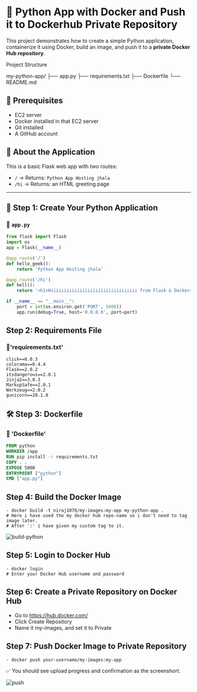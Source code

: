 
# 🚀 Python App with Docker and Push it to Dockerhub Private Repository

This project demonstrates how to create a simple Python application, containerize it using Docker, build an image, and push it to a **private Docker Hub repository**.

Project Structure

my-python-app/
├── app.py
├── requirements.txt
├── Dockerfile
└── README.md

## 🧾 Prerequisites

- EC2 server
- Docker installed in that EC2 server
- Git installed
- A GitHub account

## 🧠 About the Application

This is a basic Flask web app with two routes:

- `/` → Returns: `Python App Hosting jhala`
- `/hi` → Returns: an HTML greeting page

---

## 🧱 Step 1: Create Your Python Application

### 🔸 `app.py`

```python
from flask import Flask
import os
app = Flask(__name__)

@app.route('/')
def hello_geek():
    return 'Python App Hosting jhala'

@app.route('/hi')
def hell():
    return '<h1>Hiiiiiiiiiiiiiiiiiiiiiiiiiiiiiiiii from Flask & Docker</h1>'

if __name__ == "__main__":
    port = int(os.environ.get('PORT', 5000))
    app.run(debug=True, host='0.0.0.0', port=port)
```

## Step 2: Requirements File
### 🔸'requirements.txt'
```text
click==8.0.3
colorama==0.4.4
Flask==2.0.2
itsdangerous==2.0.1
Jinja2==3.0.3
MarkupSafe==2.0.1
Werkzeug==2.0.2
gunicorn==20.1.0

```


## 🛠️ Step 3: Dockerfile
### 🔸 'Dockerfile'
```Dockerfile
FROM python
WORKDIR /app
RUN pip install -r requirements.txt
COPY . .
EXPOSE 5000
ENTRYPOINT ["python"]
CMD ["app.py"]
```

## Step 4: Build the Docker Image

	- docker build -t niraj1076/my-images:my-app my-python-app .
	# Here i have used the my docker hub repo-name so i don't need to tag image later. 
	# After ':' i have given my custom tag to it.
 
![build-python](https://github.com/user-attachments/assets/61b1ca85-c92c-4189-b5b0-43e101f14bd6)

## Step 5: Login to Docker Hub

	- docker login
 	# Enter your Docker Hub username and password 

## Step 6: Create a Private Repository on Docker Hub

- Go to https://hub.docker.com/
- Click Create Repository
- Name it my-images, and set it to Private

## Step 7: Push Docker Image to Private Repository

	- docker push your-username/my-images:my-app

✅ You should see upload progress and confirmation as the screenshort.

![push](https://github.com/user-attachments/assets/ccd26c36-0125-43a8-b626-f09313797304)


